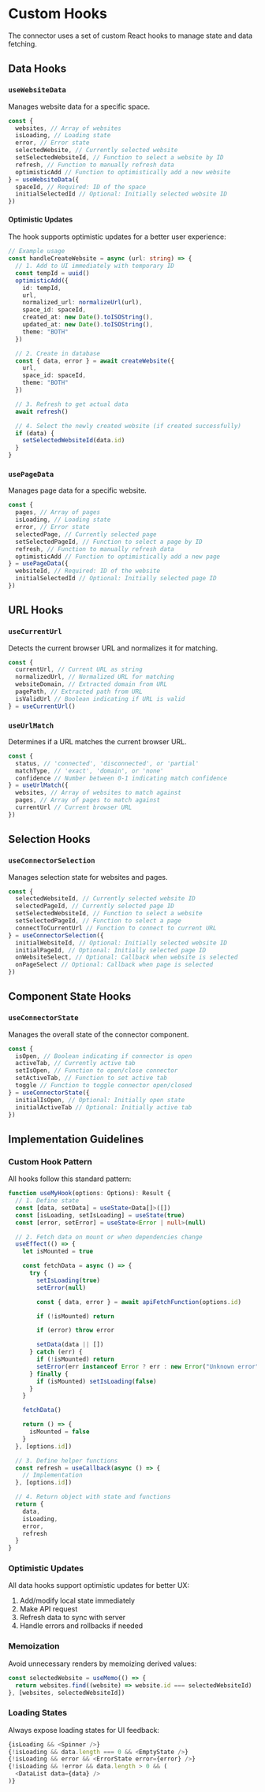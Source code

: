 # Custom Hooks

The connector uses a set of custom React hooks to manage state and data fetching.

## Data Hooks

### `useWebsiteData`

Manages website data for a specific space.

```typescript
const {
  websites, // Array of websites
  isLoading, // Loading state
  error, // Error state
  selectedWebsite, // Currently selected website
  setSelectedWebsiteId, // Function to select a website by ID
  refresh, // Function to manually refresh data
  optimisticAdd // Function to optimistically add a new website
} = useWebsiteData({
  spaceId, // Required: ID of the space
  initialSelectedId // Optional: Initially selected website ID
})
```

#### Optimistic Updates

The hook supports optimistic updates for a better user experience:

```typescript
// Example usage
const handleCreateWebsite = async (url: string) => {
  // 1. Add to UI immediately with temporary ID
  const tempId = uuid()
  optimisticAdd({
    id: tempId,
    url,
    normalized_url: normalizeUrl(url),
    space_id: spaceId,
    created_at: new Date().toISOString(),
    updated_at: new Date().toISOString(),
    theme: "BOTH"
  })

  // 2. Create in database
  const { data, error } = await createWebsite({
    url,
    space_id: spaceId,
    theme: "BOTH"
  })

  // 3. Refresh to get actual data
  await refresh()

  // 4. Select the newly created website (if created successfully)
  if (data) {
    setSelectedWebsiteId(data.id)
  }
}
```

### `usePageData`

Manages page data for a specific website.

```typescript
const {
  pages, // Array of pages
  isLoading, // Loading state
  error, // Error state
  selectedPage, // Currently selected page
  setSelectedPageId, // Function to select a page by ID
  refresh, // Function to manually refresh data
  optimisticAdd // Function to optimistically add a new page
} = usePageData({
  websiteId, // Required: ID of the website
  initialSelectedId // Optional: Initially selected page ID
})
```

## URL Hooks

### `useCurrentUrl`

Detects the current browser URL and normalizes it for matching.

```typescript
const {
  currentUrl, // Current URL as string
  normalizedUrl, // Normalized URL for matching
  websiteDomain, // Extracted domain from URL
  pagePath, // Extracted path from URL
  isValidUrl // Boolean indicating if URL is valid
} = useCurrentUrl()
```

### `useUrlMatch`

Determines if a URL matches the current browser URL.

```typescript
const {
  status, // 'connected', 'disconnected', or 'partial'
  matchType, // 'exact', 'domain', or 'none'
  confidence // Number between 0-1 indicating match confidence
} = useUrlMatch({
  websites, // Array of websites to match against
  pages, // Array of pages to match against
  currentUrl // Current browser URL
})
```

## Selection Hooks

### `useConnectorSelection`

Manages selection state for websites and pages.

```typescript
const {
  selectedWebsiteId, // Currently selected website ID
  selectedPageId, // Currently selected page ID
  setSelectedWebsiteId, // Function to select a website
  setSelectedPageId, // Function to select a page
  connectToCurrentUrl // Function to connect to current URL
} = useConnectorSelection({
  initialWebsiteId, // Optional: Initially selected website ID
  initialPageId, // Optional: Initially selected page ID
  onWebsiteSelect, // Optional: Callback when website is selected
  onPageSelect // Optional: Callback when page is selected
})
```

## Component State Hooks

### `useConnectorState`

Manages the overall state of the connector component.

```typescript
const {
  isOpen, // Boolean indicating if connector is open
  activeTab, // Currently active tab
  setIsOpen, // Function to open/close connector
  setActiveTab, // Function to set active tab
  toggle // Function to toggle connector open/closed
} = useConnectorState({
  initialIsOpen, // Optional: Initially open state
  initialActiveTab // Optional: Initially active tab
})
```

## Implementation Guidelines

### Custom Hook Pattern

All hooks follow this standard pattern:

```typescript
function useMyHook(options: Options): Result {
  // 1. Define state
  const [data, setData] = useState<Data[]>([])
  const [isLoading, setIsLoading] = useState(true)
  const [error, setError] = useState<Error | null>(null)

  // 2. Fetch data on mount or when dependencies change
  useEffect(() => {
    let isMounted = true

    const fetchData = async () => {
      try {
        setIsLoading(true)
        setError(null)

        const { data, error } = await apiFetchFunction(options.id)

        if (!isMounted) return

        if (error) throw error

        setData(data || [])
      } catch (err) {
        if (!isMounted) return
        setError(err instanceof Error ? err : new Error("Unknown error"))
      } finally {
        if (isMounted) setIsLoading(false)
      }
    }

    fetchData()

    return () => {
      isMounted = false
    }
  }, [options.id])

  // 3. Define helper functions
  const refresh = useCallback(async () => {
    // Implementation
  }, [options.id])

  // 4. Return object with state and functions
  return {
    data,
    isLoading,
    error,
    refresh
  }
}
```

### Optimistic Updates

All data hooks support optimistic updates for better UX:

1. Add/modify local state immediately
2. Make API request
3. Refresh data to sync with server
4. Handle errors and rollbacks if needed

### Memoization

Avoid unnecessary renders by memoizing derived values:

```typescript
const selectedWebsite = useMemo(() => {
  return websites.find((website) => website.id === selectedWebsiteId) || null
}, [websites, selectedWebsiteId])
```

### Loading States

Always expose loading states for UI feedback:

```typescript
{isLoading && <Spinner />}
{!isLoading && data.length === 0 && <EmptyState />}
{!isLoading && error && <ErrorState error={error} />}
{!isLoading && !error && data.length > 0 && (
  <DataList data={data} />
)}
```
